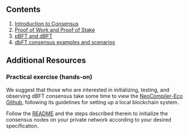 ## Contents

1. [Introduction to Consensus](1-Introduction_to_consensus.md)
2. [Proof of Work and Proof of Stake](2-Proof_of_work_and_proof_of_stake.md)
3. [pBFT and dBFT](3-PBFT_and_DBFT.md)
4. [dbFT consensus examples and scenarios](4-Examples_and_consensus_scenarios_for_dBFT.md)

## Additional Resources

### Practical exercise (hands-on)

We suggest that those who are interested in initializing, testing, and observing dBFT consensus take some time to view the [NeoCompiler-Eco Github](https://github.com/NeoResearch/neocompiler-eco), following its guidelines for setting up a local blockchain system. 

Follow the [README](https://github.com/NeoResearch/neocompiler-eco/blob/master/README.md) and the steps described therein to initialize the consensus nodes on your private network according to your desired specification.
